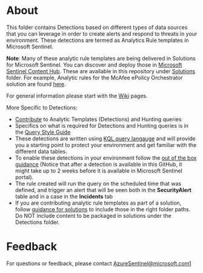 # About

This folder contains Detections based on different types of data sources that you can leverage in order to create alerts and respond to threats in your environment. These detections are termed as Analytics Rule templates in Microsoft Sentinel.

**Note**: Many of these analytic rule templates are being delivered in Solutions for Microsoft Sentinel. You can discover and deploy those in [Microsoft Sentinel Content Hub](https://docs.microsoft.com/azure/sentinel/sentinel-solutions-deploy). These are available in this repository under [Solutions](https://github.com/Azure/Azure-Sentinel/tree/master/Solutions) folder. For example, Analytic rules for the McAfee ePolicy Orchestrator solution are found [here](https://github.com/Azure/Azure-Sentinel/tree/master/Solutions/McAfee%20ePolicy%20Orchestrator/Analytic%20Rules).

For general information please start with the [Wiki](https://github.com/Azure/Azure-Sentinel/wiki) pages.

More Specific to Detections:
* [Contribute](https://github.com/Azure/Azure-Sentinel/wiki/Contribute-to-Sentinel-GitHub-Community-of-Queries) to Analytic Templates (Detections) and Hunting queries
* Specifics on what is required for Detections and Hunting queries is in the [Query Style Guide](https://github.com/Azure/Azure-Sentinel/wiki/Query-Style-Guide)
* These detections are written using [KQL query langauge](https://docs.microsoft.com/azure/kusto/query/index) and will provide you a starting point to protect your environment and get familiar with the different data tables.
* To enable these detections in your environment follow the [out of the box guidance](https://docs.microsoft.com/azure/sentinel/tutorial-detect-threats-built-in) (Notice that after a detection is available in this GitHub, it might take up to 2 weeks before it is available in Microsoft Sentinel portal).
* The rule created will run the query on the scheduled time that was defined, and trigger an alert that will be seen both in the **SecurityAlert** table and in a case in the **Incidents** tab
* If you are contributing analytic rule templates as part of a solution, follow [guidance for solutions](https://github.com/Azure/Azure-Sentinel/tree/master/Solutions#step-1--create-your-content) to include those in the right folder paths. Do NOT include content to be packaged in solutions under the Detections folder. 

# Feedback
For questions or feedback, please contact AzureSentinel@microsoft.com1
